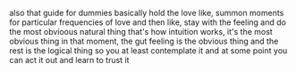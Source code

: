 also that guide for dummies
basically hold the love
like, summon moments for particular frequencies of love
and then like, stay with the feeling
and do the most obvioous natural thing
that's how intuition works, it's the most obvious thing in that moment, the gut feeling is the obvious thing and the rest is the logical thing
so you at least contemplate it
and at some point you can act it out
and learn to trust it